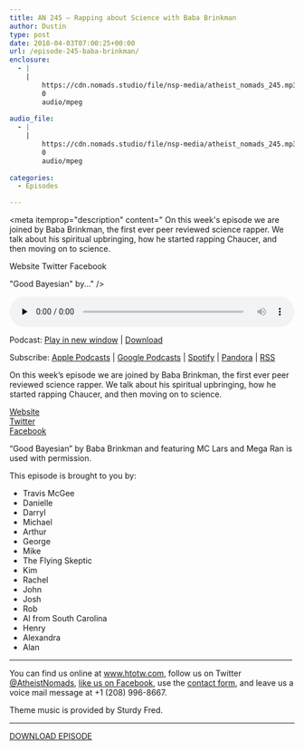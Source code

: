 ```yaml
---
title: AN 245 – Rapping about Science with Baba Brinkman
author: Dustin
type: post
date: 2018-04-03T07:00:25+00:00
url: /episode-245-baba-brinkman/
enclosure:
  - |
    |
        https://cdn.nomads.studio/file/nsp-media/atheist_nomads_245.mp3
        0
        audio/mpeg
        
audio_file:
  - |
    |
        https://cdn.nomads.studio/file/nsp-media/atheist_nomads_245.mp3
        0
        audio/mpeg
        
categories:
  - Episodes

---
```

<div itemscope itemtype="http://schema.org/AudioObject">
  <meta itemprop="name" content="Episode 245 &#8211; Rapping about Science with Baba Brinkman" />
  
  <meta itemprop="uploadDate" content="2018-04-03T01:00:25-06:00" />
  
  <meta itemprop="encodingFormat" content="audio/mpeg" />
  
  <meta itemprop="description" content="﻿
On this week's episode we are joined by Baba Brinkman, the first ever peer reviewed science rapper. We talk about his spiritual upbringing, how he started rapping Chaucer, and then moving on to science.

Website
Twitter
Facebook

&quot;Good Bayesian&quot; by..." />
  
  <meta itemprop="contentUrl" content="https://dts.podtrac.com/redirect.mp3/cdn.nomads.studio/file/nsp-media/atheist_nomads_245.mp3" />
  </p> 
  
  <div class="powerpress_player" id="powerpress_player_8508">
    <audio class="wp-audio-shortcode" id="audio-1704-252" preload="none" style="width: 100%;" controls="controls"><source type="audio/mpeg" src="https://dts.podtrac.com/redirect.mp3/cdn.nomads.studio/file/nsp-media/atheist_nomads_245.mp3?_=252" /><a href="https://dts.podtrac.com/redirect.mp3/cdn.nomads.studio/file/nsp-media/atheist_nomads_245.mp3">https://dts.podtrac.com/redirect.mp3/cdn.nomads.studio/file/nsp-media/atheist_nomads_245.mp3</a></audio>
  </div>
</div>

<p class="powerpress_links powerpress_links_mp3">
  Podcast: <a href="https://dts.podtrac.com/redirect.mp3/cdn.nomads.studio/file/nsp-media/atheist_nomads_245.mp3" class="powerpress_link_pinw" target="_blank" title="Play in new window" onclick="return powerpress_pinw('https://htotw.com/?powerpress_pinw=1704-podcast');" rel="nofollow">Play in new window</a> | <a href="https://dts.podtrac.com/redirect.mp3/cdn.nomads.studio/file/nsp-media/atheist_nomads_245.mp3" class="powerpress_link_d" title="Download" rel="nofollow" download="atheist_nomads_245.mp3">Download</a>
</p>

<p class="powerpress_links powerpress_subscribe_links">
  Subscribe: <a href="https://podcasts.apple.com/us/podcast/humanists-take-on-the-world/id530050098?mt=2&ls=1" class="powerpress_link_subscribe powerpress_link_subscribe_itunes" target="_blank" title="Subscribe on Apple Podcasts" rel="nofollow">Apple Podcasts</a> | <a href="https://www.google.com/podcasts?feed=aHR0cDovL2F0aGVpc3Rub21hZHMubGlic3luLmNvbS9yc3M%3D" class="powerpress_link_subscribe powerpress_link_subscribe_googleplay" target="_blank" title="Subscribe on Google Podcasts" rel="nofollow">Google Podcasts</a> | <a href="https://open.spotify.com/show/3LzK2xZGike6Tc1GEMtMbr?si=LieN9SNuTpq96smuaUsH8A" class="powerpress_link_subscribe powerpress_link_subscribe_spotify" target="_blank" title="Subscribe on Spotify" rel="nofollow">Spotify</a> | <a href="https://www.pandora.com/podcast/atheist-nomads/PC:10122?corr=62071012&part=ug" class="powerpress_link_subscribe powerpress_link_subscribe_pandora" target="_blank" title="Subscribe on Pandora" rel="nofollow">Pandora</a> | <a href="https://htotw.com/feed/podcast/" class="powerpress_link_subscribe powerpress_link_subscribe_rss" target="_blank" title="Subscribe via RSS" rel="nofollow">RSS</a>
</p>

  
On this week&#8217;s episode we are joined by Baba Brinkman, the first ever peer reviewed science rapper. We talk about his spiritual upbringing, how he started rapping Chaucer, and then moving on to science.

<a href="http://www.bababrinkman.com/" target="_blank" rel="noopener">Website</a>  
<a href="https://twitter.com/bababrinkman" target="_blank" rel="noopener">Twitter</a>  
<a href="https://www.facebook.com/bababrinkman/" target="_blank" rel="noopener">Facebook</a>

&#8220;Good Bayesian&#8221; by Baba Brinkman and featuring MC Lars and Mega Ran is used with permission.

This episode is brought to you by:

* Travis McGee  
* Danielle  
* Darryl  
* Michael  
* Arthur  
* George  
* Mike  
* The Flying Skeptic  
* Kim  
* Rachel  
* John  
* Josh  
* Rob  
* Al from South Carolina  
* Henry  
* Alexandra  
* Alan

<hr width="500" />

You can find us online at <a href="https://www.htotw.com/" target="_blank" rel="noopener">www.htotw.com</a>, follow us on Twitter <a href="https://htotw.com/twitter" target="_blank" rel="noopener">@AtheistNomads</a>, <a href="https://htotw.com/facebook" target="_blank" rel="noopener">like us on Facebook</a>, use the [contact form](https://htotw.com/contact), and leave us a voice mail message at +1 (208) 996-8667.

Theme music is provided by Sturdy Fred.

<hr width="”500”" />

[DOWNLOAD EPISODE][1]

 [1]: https://dts.podtrac.com/redirect.mp3/cdn.nomads.studio/file/nsp-media/atheist_nomads_245.mp3